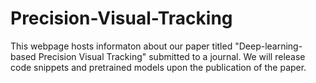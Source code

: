# Precision-Visual-Tracking
This webpage hosts informaton about our paper titled "Deep-learning-based Precision Visual Tracking" submitted to a journal. We will release code snippets and pretrained models upon the publication of the paper.  

